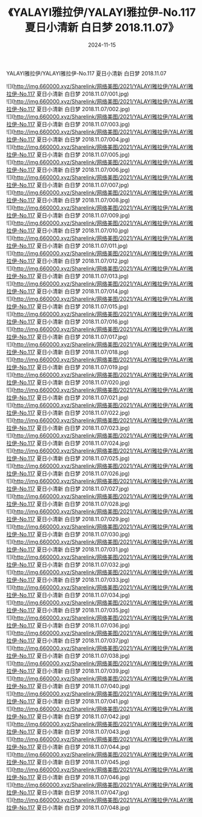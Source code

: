 ﻿---
layout: post
title:  《YALAYI雅拉伊/YALAYI雅拉伊-No.117 夏日小清新 白日梦 2018.11.07》
date:   2024-11-15
img: http://img.660000.xyz/Sharelink/网络美图/2021/YALAYI雅拉伊/YALAYI雅拉伊-No.117 夏日小清新 白日梦 2018.11.07/000.jpg
categories: [美女, 清纯, 唯美]
---

YALAYI雅拉伊/YALAYI雅拉伊-No.117 夏日小清新 白日梦 2018.11.07

 ![](http://img.660000.xyz/Sharelink/网络美图/2021/YALAYI雅拉伊/YALAYI雅拉伊-No.117 夏日小清新 白日梦 2018.11.07/001.jpg) <br>![](http://img.660000.xyz/Sharelink/网络美图/2021/YALAYI雅拉伊/YALAYI雅拉伊-No.117 夏日小清新 白日梦 2018.11.07/002.jpg) <br>![](http://img.660000.xyz/Sharelink/网络美图/2021/YALAYI雅拉伊/YALAYI雅拉伊-No.117 夏日小清新 白日梦 2018.11.07/003.jpg) <br>![](http://img.660000.xyz/Sharelink/网络美图/2021/YALAYI雅拉伊/YALAYI雅拉伊-No.117 夏日小清新 白日梦 2018.11.07/004.jpg) <br>![](http://img.660000.xyz/Sharelink/网络美图/2021/YALAYI雅拉伊/YALAYI雅拉伊-No.117 夏日小清新 白日梦 2018.11.07/005.jpg) <br>![](http://img.660000.xyz/Sharelink/网络美图/2021/YALAYI雅拉伊/YALAYI雅拉伊-No.117 夏日小清新 白日梦 2018.11.07/006.jpg) <br>![](http://img.660000.xyz/Sharelink/网络美图/2021/YALAYI雅拉伊/YALAYI雅拉伊-No.117 夏日小清新 白日梦 2018.11.07/007.jpg) <br>![](http://img.660000.xyz/Sharelink/网络美图/2021/YALAYI雅拉伊/YALAYI雅拉伊-No.117 夏日小清新 白日梦 2018.11.07/008.jpg) <br>![](http://img.660000.xyz/Sharelink/网络美图/2021/YALAYI雅拉伊/YALAYI雅拉伊-No.117 夏日小清新 白日梦 2018.11.07/009.jpg) <br>![](http://img.660000.xyz/Sharelink/网络美图/2021/YALAYI雅拉伊/YALAYI雅拉伊-No.117 夏日小清新 白日梦 2018.11.07/010.jpg) <br>![](http://img.660000.xyz/Sharelink/网络美图/2021/YALAYI雅拉伊/YALAYI雅拉伊-No.117 夏日小清新 白日梦 2018.11.07/011.jpg) <br>![](http://img.660000.xyz/Sharelink/网络美图/2021/YALAYI雅拉伊/YALAYI雅拉伊-No.117 夏日小清新 白日梦 2018.11.07/012.jpg) <br>![](http://img.660000.xyz/Sharelink/网络美图/2021/YALAYI雅拉伊/YALAYI雅拉伊-No.117 夏日小清新 白日梦 2018.11.07/013.jpg) <br>![](http://img.660000.xyz/Sharelink/网络美图/2021/YALAYI雅拉伊/YALAYI雅拉伊-No.117 夏日小清新 白日梦 2018.11.07/014.jpg) <br>![](http://img.660000.xyz/Sharelink/网络美图/2021/YALAYI雅拉伊/YALAYI雅拉伊-No.117 夏日小清新 白日梦 2018.11.07/015.jpg) <br>![](http://img.660000.xyz/Sharelink/网络美图/2021/YALAYI雅拉伊/YALAYI雅拉伊-No.117 夏日小清新 白日梦 2018.11.07/016.jpg) <br>![](http://img.660000.xyz/Sharelink/网络美图/2021/YALAYI雅拉伊/YALAYI雅拉伊-No.117 夏日小清新 白日梦 2018.11.07/017.jpg) <br>![](http://img.660000.xyz/Sharelink/网络美图/2021/YALAYI雅拉伊/YALAYI雅拉伊-No.117 夏日小清新 白日梦 2018.11.07/018.jpg) <br>![](http://img.660000.xyz/Sharelink/网络美图/2021/YALAYI雅拉伊/YALAYI雅拉伊-No.117 夏日小清新 白日梦 2018.11.07/019.jpg) <br>![](http://img.660000.xyz/Sharelink/网络美图/2021/YALAYI雅拉伊/YALAYI雅拉伊-No.117 夏日小清新 白日梦 2018.11.07/020.jpg) <br>![](http://img.660000.xyz/Sharelink/网络美图/2021/YALAYI雅拉伊/YALAYI雅拉伊-No.117 夏日小清新 白日梦 2018.11.07/021.jpg) <br>![](http://img.660000.xyz/Sharelink/网络美图/2021/YALAYI雅拉伊/YALAYI雅拉伊-No.117 夏日小清新 白日梦 2018.11.07/022.jpg) <br>![](http://img.660000.xyz/Sharelink/网络美图/2021/YALAYI雅拉伊/YALAYI雅拉伊-No.117 夏日小清新 白日梦 2018.11.07/023.jpg) <br>![](http://img.660000.xyz/Sharelink/网络美图/2021/YALAYI雅拉伊/YALAYI雅拉伊-No.117 夏日小清新 白日梦 2018.11.07/024.jpg) <br>![](http://img.660000.xyz/Sharelink/网络美图/2021/YALAYI雅拉伊/YALAYI雅拉伊-No.117 夏日小清新 白日梦 2018.11.07/025.jpg) <br>![](http://img.660000.xyz/Sharelink/网络美图/2021/YALAYI雅拉伊/YALAYI雅拉伊-No.117 夏日小清新 白日梦 2018.11.07/026.jpg) <br>![](http://img.660000.xyz/Sharelink/网络美图/2021/YALAYI雅拉伊/YALAYI雅拉伊-No.117 夏日小清新 白日梦 2018.11.07/027.jpg) <br>![](http://img.660000.xyz/Sharelink/网络美图/2021/YALAYI雅拉伊/YALAYI雅拉伊-No.117 夏日小清新 白日梦 2018.11.07/028.jpg) <br>![](http://img.660000.xyz/Sharelink/网络美图/2021/YALAYI雅拉伊/YALAYI雅拉伊-No.117 夏日小清新 白日梦 2018.11.07/029.jpg) <br>![](http://img.660000.xyz/Sharelink/网络美图/2021/YALAYI雅拉伊/YALAYI雅拉伊-No.117 夏日小清新 白日梦 2018.11.07/030.jpg) <br>![](http://img.660000.xyz/Sharelink/网络美图/2021/YALAYI雅拉伊/YALAYI雅拉伊-No.117 夏日小清新 白日梦 2018.11.07/031.jpg) <br>![](http://img.660000.xyz/Sharelink/网络美图/2021/YALAYI雅拉伊/YALAYI雅拉伊-No.117 夏日小清新 白日梦 2018.11.07/032.jpg) <br>![](http://img.660000.xyz/Sharelink/网络美图/2021/YALAYI雅拉伊/YALAYI雅拉伊-No.117 夏日小清新 白日梦 2018.11.07/033.jpg) <br>![](http://img.660000.xyz/Sharelink/网络美图/2021/YALAYI雅拉伊/YALAYI雅拉伊-No.117 夏日小清新 白日梦 2018.11.07/034.jpg) <br>![](http://img.660000.xyz/Sharelink/网络美图/2021/YALAYI雅拉伊/YALAYI雅拉伊-No.117 夏日小清新 白日梦 2018.11.07/035.jpg) <br>![](http://img.660000.xyz/Sharelink/网络美图/2021/YALAYI雅拉伊/YALAYI雅拉伊-No.117 夏日小清新 白日梦 2018.11.07/036.jpg) <br>![](http://img.660000.xyz/Sharelink/网络美图/2021/YALAYI雅拉伊/YALAYI雅拉伊-No.117 夏日小清新 白日梦 2018.11.07/037.jpg) <br>![](http://img.660000.xyz/Sharelink/网络美图/2021/YALAYI雅拉伊/YALAYI雅拉伊-No.117 夏日小清新 白日梦 2018.11.07/038.jpg) <br>![](http://img.660000.xyz/Sharelink/网络美图/2021/YALAYI雅拉伊/YALAYI雅拉伊-No.117 夏日小清新 白日梦 2018.11.07/039.jpg) <br>![](http://img.660000.xyz/Sharelink/网络美图/2021/YALAYI雅拉伊/YALAYI雅拉伊-No.117 夏日小清新 白日梦 2018.11.07/040.jpg) <br>![](http://img.660000.xyz/Sharelink/网络美图/2021/YALAYI雅拉伊/YALAYI雅拉伊-No.117 夏日小清新 白日梦 2018.11.07/041.jpg) <br>![](http://img.660000.xyz/Sharelink/网络美图/2021/YALAYI雅拉伊/YALAYI雅拉伊-No.117 夏日小清新 白日梦 2018.11.07/042.jpg) <br>![](http://img.660000.xyz/Sharelink/网络美图/2021/YALAYI雅拉伊/YALAYI雅拉伊-No.117 夏日小清新 白日梦 2018.11.07/043.jpg) <br>![](http://img.660000.xyz/Sharelink/网络美图/2021/YALAYI雅拉伊/YALAYI雅拉伊-No.117 夏日小清新 白日梦 2018.11.07/044.jpg) <br>![](http://img.660000.xyz/Sharelink/网络美图/2021/YALAYI雅拉伊/YALAYI雅拉伊-No.117 夏日小清新 白日梦 2018.11.07/045.jpg) <br>![](http://img.660000.xyz/Sharelink/网络美图/2021/YALAYI雅拉伊/YALAYI雅拉伊-No.117 夏日小清新 白日梦 2018.11.07/046.jpg) <br>![](http://img.660000.xyz/Sharelink/网络美图/2021/YALAYI雅拉伊/YALAYI雅拉伊-No.117 夏日小清新 白日梦 2018.11.07/047.jpg) <br>![](http://img.660000.xyz/Sharelink/网络美图/2021/YALAYI雅拉伊/YALAYI雅拉伊-No.117 夏日小清新 白日梦 2018.11.07/048.jpg) <br>